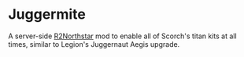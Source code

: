 # Juggermite

A server-side [R2Northstar](https://northstar.tf/) mod to enable all of Scorch's titan kits at all times, similar to Legion's Juggernaut Aegis upgrade.

